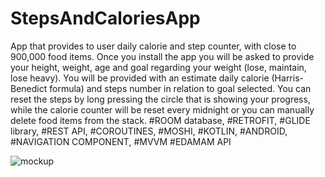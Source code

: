 # StepsAndCaloriesApp
App that provides to user daily calorie and step counter,
with close to 900,000 food items. Once you install the app you will be asked to provide your height,
weight, age and goal regarding your weight (lose, maintain, lose heavy).
You will be provided with an estimate daily calorie (Harris-Benedict formula) and steps number in relation
to goal selected. You can reset the steps by long pressing the circle that is showing your progress,
while the calorie counter will be reset every midnight or you can manually delete food items from the stack.
#ROOM database,
#RETROFIT,
#GLIDE library,
#REST API,
#COROUTINES,
#MOSHI,
#KOTLIN,
#ANDROID,
#NAVIGATION COMPONENT,
#MVVM
#EDAMAM API

![mockup](https://user-images.githubusercontent.com/69019613/174460693-745f0e17-9426-45d6-bee2-020e093001e3.png)

